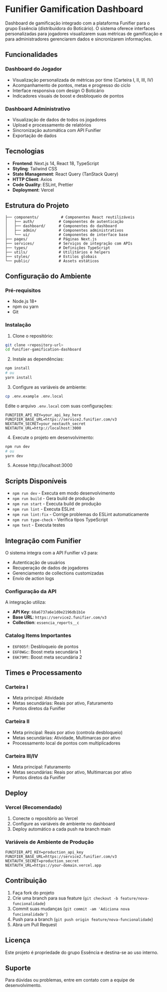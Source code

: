 # Funifier Gamification Dashboard

Dashboard de gamificação integrado com a plataforma Funifier para o grupo Essência (distribuidora do Boticário). O sistema oferece interfaces personalizadas para jogadores visualizarem suas métricas de gamificação e para administradores gerenciarem dados e sincronizarem informações.

## Funcionalidades

### Dashboard do Jogador
- Visualização personalizada de métricas por time (Carteira I, II, III, IV)
- Acompanhamento de pontos, metas e progresso do ciclo
- Interface responsiva com design O Boticário
- Indicadores visuais de boost e desbloqueio de pontos

### Dashboard Administrativo
- Visualização de dados de todos os jogadores
- Upload e processamento de relatórios
- Sincronização automática com API Funifier
- Exportação de dados

## Tecnologias

- **Frontend**: Next.js 14, React 18, TypeScript
- **Styling**: Tailwind CSS
- **State Management**: React Query (TanStack Query)
- **HTTP Client**: Axios
- **Code Quality**: ESLint, Prettier
- **Deployment**: Vercel

## Estrutura do Projeto

```
├── components/          # Componentes React reutilizáveis
│   ├── auth/           # Componentes de autenticação
│   ├── dashboard/      # Componentes do dashboard
│   ├── admin/          # Componentes administrativos
│   └── ui/             # Componentes de interface base
├── pages/              # Páginas Next.js
├── services/           # Serviços de integração com APIs
├── types/              # Definições TypeScript
├── utils/              # Utilitários e helpers
├── styles/             # Estilos globais
└── public/             # Assets estáticos
```

## Configuração do Ambiente

### Pré-requisitos
- Node.js 18+ 
- npm ou yarn
- Git

### Instalação

1. Clone o repositório:
```bash
git clone <repository-url>
cd funifier-gamification-dashboard
```

2. Instale as dependências:
```bash
npm install
# ou
yarn install
```

3. Configure as variáveis de ambiente:
```bash
cp .env.example .env.local
```

Edite o arquivo `.env.local` com suas configurações:
```env
FUNIFIER_API_KEY=your_api_key_here
FUNIFIER_BASE_URL=https://service2.funifier.com/v3
NEXTAUTH_SECRET=your_nextauth_secret
NEXTAUTH_URL=http://localhost:3000
```

4. Execute o projeto em desenvolvimento:
```bash
npm run dev
# ou
yarn dev
```

5. Acesse http://localhost:3000

## Scripts Disponíveis

- `npm run dev` - Executa em modo desenvolvimento
- `npm run build` - Gera build de produção
- `npm run start` - Executa build de produção
- `npm run lint` - Executa ESLint
- `npm run lint:fix` - Corrige problemas do ESLint automaticamente
- `npm run type-check` - Verifica tipos TypeScript
- `npm test` - Executa testes

## Integração com Funifier

O sistema integra com a API Funifier v3 para:
- Autenticação de usuários
- Recuperação de dados de jogadores
- Gerenciamento de collections customizadas
- Envio de action logs

### Configuração da API

A integração utiliza:
- **API Key**: `68a6737a6e1d0e2196db1b1e`
- **Base URL**: `https://service2.funifier.com/v3`
- **Collection**: `essencia_reports__c`

### Catalog Items Importantes
- `E6F0O5f`: Desbloqueio de pontos
- `E6F0WGc`: Boost meta secundária 1
- `E6K79Mt`: Boost meta secundária 2

## Times e Processamento

### Carteira I
- Meta principal: Atividade
- Metas secundárias: Reais por ativo, Faturamento
- Pontos diretos da Funifier

### Carteira II
- Meta principal: Reais por ativo (controla desbloqueio)
- Metas secundárias: Atividade, Multimarcas por ativo
- Processamento local de pontos com multiplicadores

### Carteira III/IV
- Meta principal: Faturamento
- Metas secundárias: Reais por ativo, Multimarcas por ativo
- Pontos diretos da Funifier

## Deploy

### Vercel (Recomendado)

1. Conecte o repositório ao Vercel
2. Configure as variáveis de ambiente no dashboard
3. Deploy automático a cada push na branch main

### Variáveis de Ambiente de Produção
```env
FUNIFIER_API_KEY=production_api_key
FUNIFIER_BASE_URL=https://service2.funifier.com/v3
NEXTAUTH_SECRET=production_secret
NEXTAUTH_URL=https://your-domain.vercel.app
```

## Contribuição

1. Faça fork do projeto
2. Crie uma branch para sua feature (`git checkout -b feature/nova-funcionalidade`)
3. Commit suas mudanças (`git commit -am 'Adiciona nova funcionalidade'`)
4. Push para a branch (`git push origin feature/nova-funcionalidade`)
5. Abra um Pull Request

## Licença

Este projeto é propriedade do grupo Essência e destina-se ao uso interno.

## Suporte

Para dúvidas ou problemas, entre em contato com a equipe de desenvolvimento.